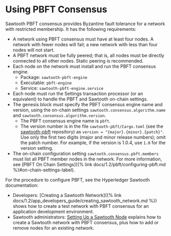 # Using PBFT Consensus

Sawtooth PBFT consensus provides Byzantine fault tolerance for a network
with restricted membership. It has the following requirements:

- A network using PBFT consensus must have at least four nodes. A
  network with fewer nodes will fail; a new network with less than
  four nodes will not start.
- A PBFT network must be fully peered; that is, all nodes must be
  directly connected to all other nodes. Static peering is
  recommended.
- Each node on the network must install and run the PBFT consensus
  engine.
  - Package: `sawtooth-pbft-engine`
  - Executable: `pbft-engine`
  - Service: `sawtooth-pbft-engine.service`
- Each node must run the Settings transaction processor (or an
  equivalent) to handle the PBFT and Sawtooth on-chain settings.
- The genesis block must specify the PBFT consensus engine name and
  version, using the on-chain settings
  `sawtooth.consensus.algorithm.name` and
  `sawtooth.consensus.algorithm.version`.
  - The PBFT consensus engine name is `pbft`.
  - The version number is in the file `sawtooth-pbft/Cargo.toml`
    (see the
    [sawtooth-pbft](https://github.com/hyperledger/sawtooth-pbft/)
    repository) as `version = "{major}.{minor}.{patch}"`. Use only
    the first two digits (major and minor release numbers); omit the
    patch number. For example, if the version is 1.0.4, use `1.0`
    for the version setting.
- The on-chain configuration setting `sawtooth.consensus.pbft.members`
  must list all PBFT member nodes in the network. For more
  information, see [PBFT On Chain Settings]({% link
  docs/1.2/pbft/configuring-pbft.md %}#on-chain-settings-label).

For the procedure to configure PBFT, see the Hyperledger Sawtooth
documentation:

- Developers: [Creating a Sawtooth
  Network]({% link docs/1.2/app_developers_guide/creating_sawtooth_network.md %})
  shows how to create a test network with PBFT consensus for an
  application development environment.
- Sawtooth administrators: [Setting Up a Sawtooth
  Node](https://sawtooth.hyperledger.org/docs/core/releases/latest/sysadmin_guide/setting_up_sawtooth_poet-sim.html)
  explains how to create a Sawtooth network with PBFT consensus, plus
  how to add or remove nodes for an existing network.

<!--
  Licensed under Creative Commons Attribution 4.0 International License
  https://creativecommons.org/licenses/by/4.0/
-->
